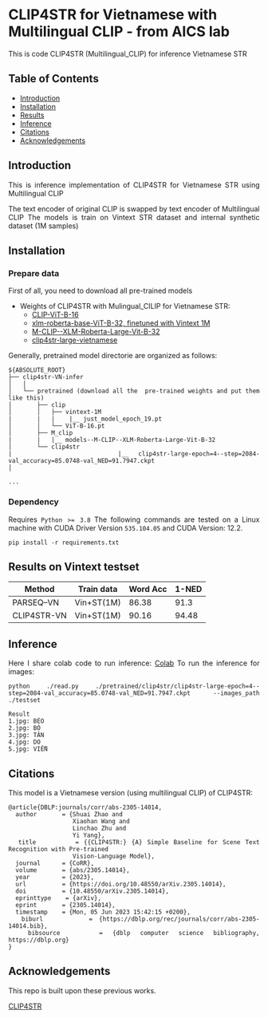 # CLIP4STR for Vietnamese with Multilingual CLIP - from AICS lab

This is code CLIP4STR (Multilingual_CLIP) for inference Vietnamese STR 

##  Table of Contents

<!--ts-->
* [Introduction](#Introduction)
* [Installation](#Installation)
* [Results](#Results)
* [Inference](#Inference)
* [Citations](#Citations)
* [Acknowledgements](#Acknowledgements)
<!--te-->


## Introduction

<div align="justify">

This is inference implementation of CLIP4STR for Vietnamese STR using Multilingual CLIP

The text encoder of original CLIP is swapped by text encoder of Multilingual CLIP
The models is train on Vintext STR dataset and internal synthetic dataset (1M samples)


## Installation

### Prepare data

First of all, you need to download all pre-trained models


- Weights of CLIP4STR with Mulingual_CILIP for Vietnamese STR:
    - [CLIP-ViT-B-16](https://drive.google.com/file/d/1ZA-JuDK6UKrpR7aAX-zvU_IHATeYlyNQ/view?usp=sharing)
    - [xlm-roberta-base-ViT-B-32, finetuned with Vintext 1M](https://drive.google.com/file/d/17DLNRW38dLluHMp96RO5l3oqIvTj1dbi/view?usp=sharing)
    - [M-CLIP--XLM-Roberta-Large-Vit-B-32](https://drive.google.com/drive/folders/1-aCM5xHcHWe2Z4Mw4NlAV3RDxSxP3Koc?usp=sharing)
    - [clip4str-large-vietnamese](https://drive.google.com/file/d/1yI-F9VBWNtZ-VuK_r9zoBjag_iGDat0R/view?usp=sharing)


Generally, pretrained model directorie are organized as follows:
```
${ABSOLUTE_ROOT}
├── clip4str-VN-infer
│   │
│   └── pretrained (download all the  pre-trained weights and put them like this)         
│       ├── clip
│       │   ├── vintext-1M
|       |   |    |__ just_model_epoch_19.pt
│       │   └── ViT-B-16.pt
│       ├── M_clip
|       |   |__ models--M-CLIP--XLM-Roberta-Large-Vit-B-32
│       └── clip4str
|           |__ clip4str-large-epoch=4--step=2084-val_accuracy=85.0748-val_NED=91.7947.ckpt
│

...
```

### Dependency

Requires `Python >= 3.8`
The following commands are tested on a Linux machine with CUDA Driver Version `535.104.05` and CUDA Version: 12.2.
```
pip install -r requirements.txt 
```


## Results on Vintext testset



| Method     | Train data | Word Acc | 1-NED |
|------------|------------|----------|-------|
| PARSEQ–VN  | Vin+ST(1M) |   86.38  | 91.3  |
| CLIP4STR-VN| Vin+ST(1M) |   90.16  | 94.48 |



## Inference

Here I share colab code to run inference: [Colab](https://colab.research.google.com/drive/1FYIs-aMKJvsXyNgPjL-B09ivd3OAPGAz?usp=sharing)
To run the inference for images:
```
python ./read.py ./pretrained/clip4str/clip4str-large-epoch=4--step=2084-val_accuracy=85.0748-val_NED=91.7947.ckpt --images_path ./testset
```
```
Result
1.jpg: BÉO
2.jpg: BÒ
3.jpg: TÂN
4.jpg: DO
5.jpg: VIỄN
```
## Citations

This model is a Vietnamese version (using multilingual CLIP) of CLIP4STR:
```
@article{DBLP:journals/corr/abs-2305-14014,
  author       = {Shuai Zhao and
                  Xiaohan Wang and
                  Linchao Zhu and
                  Yi Yang},
  title        = {{CLIP4STR:} {A} Simple Baseline for Scene Text Recognition with Pre-trained
                  Vision-Language Model},
  journal      = {CoRR},
  volume       = {abs/2305.14014},
  year         = {2023},
  url          = {https://doi.org/10.48550/arXiv.2305.14014},
  doi          = {10.48550/arXiv.2305.14014},
  eprinttype    = {arXiv},
  eprint       = {2305.14014},
  timestamp    = {Mon, 05 Jun 2023 15:42:15 +0200},
  biburl       = {https://dblp.org/rec/journals/corr/abs-2305-14014.bib},
  bibsource    = {dblp computer science bibliography, https://dblp.org}
}
```


## Acknowledgements

This repo is built upon these previous works.

<!--ts-->
[CLIP4STR](https://github.com/VamosC/CLIP4STR)
<!--te-->
